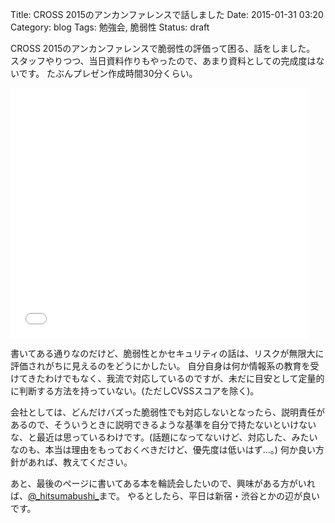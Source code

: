 Title: CROSS 2015のアンカンファレンスで話しました
Date: 2015-01-31 03:20
Category: blog
Tags: 勉強会, 脆弱性
Status: draft

CROSS 2015のアンカンファレンスで脆弱性の評価って困る、話をしました。
スタッフやりつつ、当日資料作りもやったので、あまり資料としての完成度はないです。
たぶんプレゼン作成時間30分くらい。

<iframe src="//www.slideshare.net/slideshow/embed_code/44084336" width="476" height="400" frameborder="0" marginwidth="0" marginheight="0" scrolling="no"></iframe>

書いてある通りなのだけど、脆弱性とかセキュリティの話は、リスクが無限大に評価されがちに見えるのをどうにかしたい。
自分自身は何か情報系の教育を受けてきたわけでもなく、我流で対応しているのですが、未だに目安として定量的に判断する方法を持っていない。(ただしCVSSスコアを除く)。

会社としては、どんだけバズった脆弱性でも対応しないとなったら、説明責任があるので、そういうときに説明できるような基準を自分で持たないといけないな、と最近は思っているわけです。(話題になってないけど、対応した、みたいなのも、本当は理由をもっておくべきだけど、優先度は低いはず...。)
何か良い方針があれば、教えてください。


あと、最後のページに書いてある本を輪読会したいので、興味がある方がいれば、[@\_hitsumabushi\_](https://twitter.com/_hitsumabushi_)まで。
やるとしたら、平日は新宿・渋谷とかの辺が良いです。
